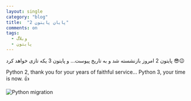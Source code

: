 ```yaml
---
layout: single
category: "blog"
title:  "پایان پایتون 2"
comments: on
tags:
  - وبلاگ
  - پایتون
---
```



پایتون 2 امروز بازنشسته شد و به تاریخ پیوست...
و پایتون 3 یکه تازی خواهد کرد 😎😉

Python 2, thank you for your years of faithful service... 
Python 3, your time is now. 
:thumbsup:


<img src="{{ '/assets/images/python-migration.png' | relative_url }}" alt="Python migration">


<div class="well">
<div class="rw-ui-container"></div>
</div>
